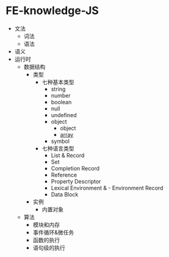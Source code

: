 # FE-knowledge-JS

- 文法
  - 词法
  - 语法
- 语义
- 运行时
  - 数据结构
      - 类型
          - 七种基本类型
              - string
              - number
              - boolean
              - null
              - undefined
              - object
                  - object
                  - [array](https://github.com/Vstar18/FE-knowledge-JS/issues/1)
              - symbol
          - 七种语言类型
              -  List & Record
              - Set
              - Completion Record
              - Reference
              - Property Descriptor
              - Lexical Environment & - Environment Record
              - Data Block
      - 实例
          - 内置对象
  - 算法
    - 模块和内存
    - 事件循环&微任务
    - 函数的执行
    - 语句级的执行
